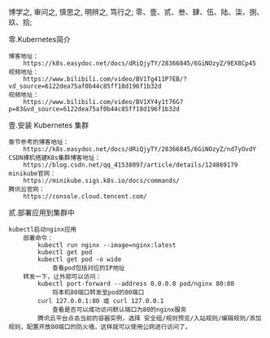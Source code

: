 博学之, 审问之, 慎思之, 明辨之, 笃行之;
零、壹、贰、叁、肆、伍、陆、柒、捌、玖、拾;







零.Kubernetes简介
    
    博客地址：
        https://k8s.easydoc.net/docs/dRiQjyTY/28366845/6GiNOzyZ/9EX8Cp45
    视频地址：
        https://www.bilibili.com/video/BV1Tg411P7EB/?vd_source=6122dea75af0b44c85ff18d196f1b32d
    视频地址：
        https://www.bilibili.com/video/BV1XY4y1t76G?p=83&vd_source=6122dea75af0b44c85ff18d196f1b32d

壹.安装 Kubernetes 集群

    章节参考的博客地址：
        https://k8s.easydoc.net/docs/dRiQjyTY/28366845/6GiNOzyZ/nd7yOvdY
    CSDN裸机搭建K8s集群博客地址：
        https://blog.csdn.net/qq_41538097/article/details/124869179
    minikube官网：
        https://minikube.sigs.k8s.io/docs/commands/
    腾讯云官网：
        https://console.cloud.tencent.com/
        



贰.部署应用到集群中
    
    kubectl启动nginx应用
        部署命令：
            kubectl run nginx --image=nginx:latest
            kubectl get pod
            kubectl get pod -o wide
                查看pod包括对应的IP地址
        转发一下，让外部可以访问：
            kubectl port-forward --address 0.0.0.0 pod/nginx 80:80
                将本机80端口转发至pod的80端口
            curl 127.0.0.1:80 或 curl 127.0.0.1
                查看是否可以成功访问默认端口为80的nginx服务
            腾讯云平台点击当前的容器实例，选择 安全组/规则预览/入站规则/编辑规则/添加规则，配置开放80端口的防火墙，这样就可以使用公网进行访问了。

    











